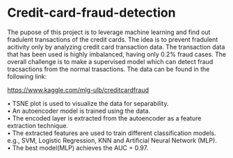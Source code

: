 # Credit-card-fraud-detection
The pupose of this project is to leverage machine learning and find out fradulent transactions of the credit cards. The idea is to prevent fradulent acitivity only by analyzing credit card transaction data. The transaction data that has been used is highly imbalanced, having only 0.2% fraud cases. The overall challenge is to make a supervised model which can detect fraud tracsactions from the normal trasactions. The data can be found in the following link:

https://www.kaggle.com/mlg-ulb/creditcardfraud

• TSNE plot is used to visualize the data for separability. <br>
• An autoencoder model is trained using the data. <br>
• The encoded layer is extracted from the autoencoder as a feature extraction technique. <br> 
• The extracted features are used to train different classification models.<br>
  e.g., SVM, Logistic Regression, KNN and Artificial Neural Network (MLP). <br>
• The best model(MLP) achieves the AUC = 0.97. <br>

